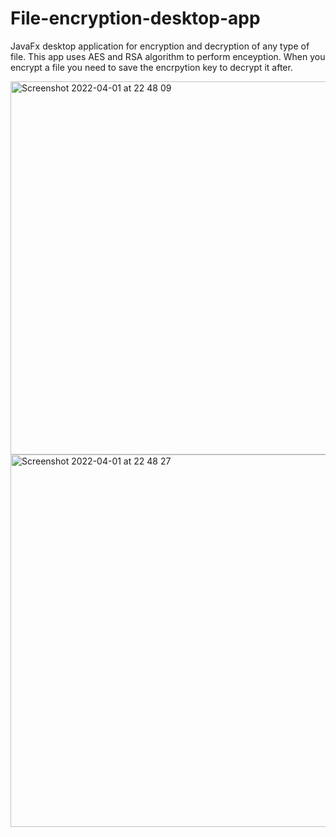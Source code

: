 # File-encryption-desktop-app
JavaFx desktop application for encryption and decryption of any type of file. This app uses AES and RSA algorithm to perform enceyption.
When you encrypt a file you need to save the encrpytion key to decrypt it after.

<img width="597" alt="Screenshot 2022-04-01 at 22 48 09" src="https://user-images.githubusercontent.com/73199603/161339284-0fa68141-7706-490c-ac91-0a26b77a0e41.png">
<img width="596" alt="Screenshot 2022-04-01 at 22 48 27" src="https://user-images.githubusercontent.com/73199603/161339301-d2c06228-6a14-47bc-abc2-704d0a1475ea.png">
